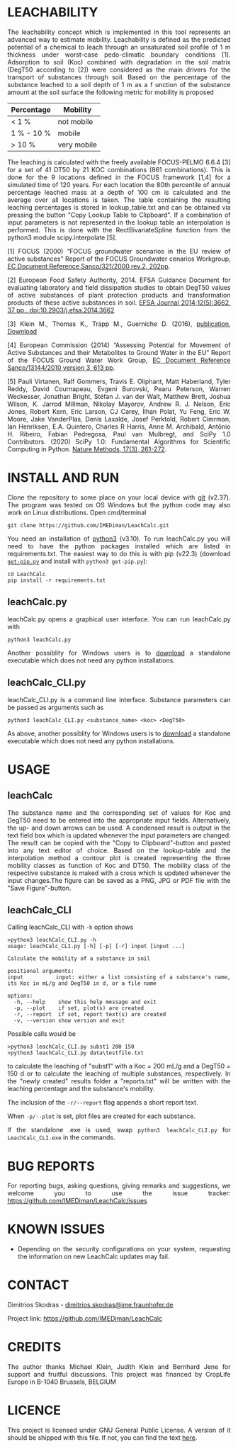 # LEACHABILITY
<div style="text-align: justify"> The leachability concept which is implemented in this tool represents an advanced way to estimate mobility. Leachability is defined as the predicted potential of a chemical to leach through an unsaturated soil profile of 1 m thickness under worst-case pedo-climatic boundary conditions [1]. Adsorption to soil (Koc) combined with degradation in the soil matrix (DegT50 according to [2]) were considered as the main drivers for the transport of substances through soil. Based on the percentage of the substance leached to a soil depth of 1 m as a f unction of the substance amount at the soil surface the following metric for mobility is proposed

|Percentage   | Mobility|
|---|---|
|< 1 % | not mobile|
|1 % - 10 %| mobile|
|> 10 %|very mobile

The leaching is calculated with the freely available FOCUS-PELMO 6.6.4 [3] for a set of 41 DT50 by 21 KOC combinations (861 combinations). This is done for the 9 locations defined in the FOCUS framework [1,4] for a simulated time of 120 years. For each location the 80th percentile of annual percentage leached mass at a depth of 100 cm is calculated and the average over all locations is taken. The table containing the resulting leaching percentages is stored in lookup_table.txt and can be obtained via pressing the button "Copy Lookup Table to Clipboard".
If a combination of input parameters is not represented in the lookup table an interpolation is performed. This is done with the RectBivariateSpline function from the python3 module scipy.interpolate [5].

[1] FOCUS (2000) “FOCUS groundwater scenarios in the EU review of active substances” Report of the FOCUS Groundwater  cenarios Workgroup, [EC Document Reference Sanco/321/2000 rev.2, 202pp](https://esdac.jrc.ec.europa.eu/public_path/projects_data/focus/gw/doc.html).

[2] European Food Safety Authority, 2014. EFSA Guidance Document for evaluating laboratory and field dissipation studies to obtain DegT50 values of active substances of plant protection products and transformation products of these active substances in soil. [EFSA Journal 2014;12(5):3662, 37 pp., doi:10.2903/j.efsa.2014.3662](https://www.efsa.europa.eu/en/efsajournal/pub/3662)

[3] Klein M., Thomas K., Trapp M., Guerniche D. (2016), [publication](https://www.umweltbundesamt.de/publikationen/protection-of-the-groundwater-against-loads-of-0), [Download](https://esdac.jrc.ec.europa.eu/projects/pelmo)

[4] European Commission (2014) “Assessing Potential for Movement of Active Substances and their Metabolites to Ground Water in the EU” Report of the FOCUS Ground Water Work Group, [EC Document Reference Sanco/13144/2010 version 3, 613 pp](https://www.researchgate.net/publication/270393285_Assessing_potential_for_movement_of_active_substances_and_their_metabolites_to_ground_water_in_the_EU_The_final_report_of_the_Groundwater_work_group_of_FOCUS).

[5] Pauli Virtanen, Ralf Gommers, Travis E. Oliphant, Matt Haberland, Tyler Reddy, David Cournapeau, Evgeni Burovski, Pearu Peterson, Warren Weckesser, Jonathan Bright, Stéfan J. van der Walt, Matthew Brett, Joshua Wilson, K. Jarrod Millman, Nikolay Mayorov, Andrew R. J. Nelson, Eric Jones, Robert Kern, Eric Larson, CJ Carey, İlhan Polat, Yu Feng, Eric W. Moore, Jake VanderPlas, Denis Laxalde, Josef Perktold, Robert Cimrman, Ian Henriksen, E.A. Quintero, Charles R Harris, Anne M. Archibald, Antônio H. Ribeiro, Fabian Pedregosa, Paul van Mulbregt, and SciPy 1.0 Contributors. (2020) SciPy 1.0: Fundamental Algorithms for Scientific Computing in Python. [Nature Methods, 17(3), 261-272](https://www.nature.com/articles/s41592-019-0686-2). 

# INSTALL AND RUN
Clone the repository to some place on your local device with [git](https://git-scm.com/download/win) (v2.37). The program was tested on OS Windows but the python code may also work on Linux distributions. 
Open cmd/terminal

    git clone https://github.com/IMEDiman/LeachCalc.git

You need an installation of [python3](https://www.python.org/downloads/) (v3.10).
To run leachCalc.py you will need to have the python packages installed which are listed in requirements.txt.
The easiest way to do this is with pip (v22.3) (download [`get-pip.py`](https://bootstrap.pypa.io/get-pip.py) and install with `python3 get-pip.py`):


    cd LeachCalc
    pip install -r requirements.txt

## leachCalc.py

leachCalc.py opens a graphical user interface. You can run leachCalc.py with

    python3 leachCalc.py

Another possiblity for Windows users is to [download](https://software.ime.fraunhofer.de/Leaching_Calculator/) a standalone executable which does not need any python installations.

## leachCalc_CLI.py
leachCalc_CLI.py is a command line interface. Substance parameters can be passed as arguments such as

    python3 leachCalc_CLI.py <substance_name> <koc> <DegT50>

As above, another possiblity for Windows users is to [download](https://software.ime.fraunhofer.de/Leaching_Calculator/) a standalone executable which does not need any python installations.


# USAGE

## leachCalc
The substance name and the corresponding set of values for Koc and DegT50 need to be entered into the appropriate input fields. Alternatively, the up- and down arrows can be used. A condensed result is output in the text field box which is updated whenever the input parameters are changed. The result can be copied with the "Copy to Clipboard"-button and pasted into any text editor of choice. 
Based on the lookup-table and the interpolation method a contour plot is created representing the three mobility classes as function of Koc and DT50. The mobility class of the respective substance is maked with a cross which is updated whenever the input changes.The figure can be saved as a PNG, JPG or PDF file with the "Save Figure"-button.

## leachCalc_CLI
Calling leachCalc_CLI with `-h` option shows

    >python3 leachCalc_CLI.py -h
    usage: leachCalc_CLI.py [-h] [-p] [-r] input [input ...]
    
    Calculate the mobility of a substance in soil

    positional arguments:
    input         input: either a list consisting of a substance's name, its Koc in mL/g and DegT50 in d, or a file name

    options:
      -h, --help    show this help message and exit
      -p, --plot    if set, plot(s) are created
      -r, --report  if set, report text(s) are created
      -v, --version show version and exit

Possible calls would be

    >python3 leachCalc_CLI.py subst1 200 150
    >python3 leachCalc_CLI.py data\testfile.txt

to calculate the leaching of "subst1" with a Koc = 200 mL/g and a DegT50 = 150 d or to calculate the leaching of multiple substances, respectively. In the "newly created" results folder a "reports.txt" will be written with the leaching percentage and the substance's mobility.

The inclusion of the `-r/--report` flag appends a short report text.

When `-p/--plot` is set, plot files are created for each substance.

If the standalone .exe is used, swap `python3 leachCalc_CLI.py` for `LeachCalc_CLI.exe` in the commands.

# BUG REPORTS

For reporting bugs, asking questions, giving remarks and suggestions, we welcome you to use the issue tracker: https://github.com/IMEDiman/LeachCalc/issues

# KNOWN ISSUES
- Depending on the security configurations on your system, requesting the information on new LeachCalc updates may fail. 

# CONTACT

Dimitrios Skodras - dimitrios.skodras@ime.fraunhofer.de

Project link: https://github.com/IMEDiman/LeachCalc

# CREDITS

The author thanks Michael Klein, Judith Klein and Bernhard Jene for support and fruitful discussions. This project was financed by CropLife Europe in B-1040 Brussels, BELGIUM

# LICENCE

This project is licensed under GNU General Public License. A version of it should be shipped with this file. If not, you can find the text [here](https://www.gnu.org/licenses/gpl-3.0.en.html).
